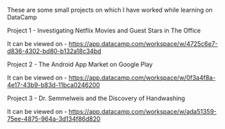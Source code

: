 These are some small projects on which I have worked while learning on DataCamp

Project 1                               - Investigating Netflix Movies and Guest Stars in The Office

It can be viewed on                     - https://app.datacamp.com/workspace/w/4725c6e7-d836-4302-bd80-b132a18c34bd

Project 2                               - The Android App Market on Google Play

It can be viewed on                     - https://app.datacamp.com/workspace/w/0f3a4f8a-4e17-43b9-b83d-11bca0246200

Project 3                               - Dr. Semmelweis and the Discovery of Handwashing

It can be viewed on                     - https://app.datacamp.com/workspace/w/ada51359-75ee-4875-964a-3d134f86d820
